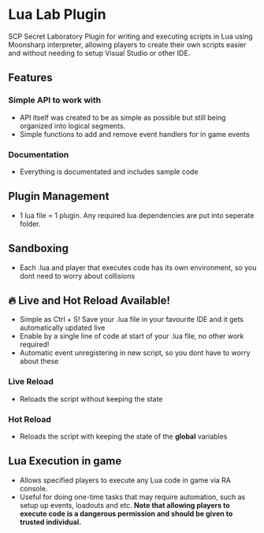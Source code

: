 # Lua Lab Plugin

SCP Secret Laboratory Plugin for writing and executing scripts in Lua using Moonsharp interpreter, allowing players to create their own scripts easier and without needing to setup Visual Studio or other IDE.

## Features
### Simple API to work with
- API itself was created to be as simple as possible but still being organized into logical segments.
- Simple functions to add and remove event handlers for in game events
  
### Documentation
- Everything is documentated and includes sample code

## Plugin Management
- 1 lua file = 1 plugin. Any required lua dependencies are put into seperate folder.

## Sandboxing
- Each .lua and player that executes code has its own environment, so you dont need to worry about collisions

## :fire: Live and Hot Reload Available!
- Simple as Ctrl + S! Save your .lua file in your favourite IDE and it gets automatically updated live
- Enable by a single line of code at start of your .lua file, no other work required!
- Automatic event unregistering in new script, so you dont have to worry about these
### Live Reload
- Reloads the script without keeping the state
### Hot Reload
- Reloads the script with keeping the state of the **global** variables

## Lua Execution in game
- Allows specified players to execute any Lua code in game via RA console.
- Useful for doing one-time tasks that may require automation, such as setup up events, loadouts and etc.
**Note that allowing players to execute code is a dangerous permission and should be given to trusted individual.**
